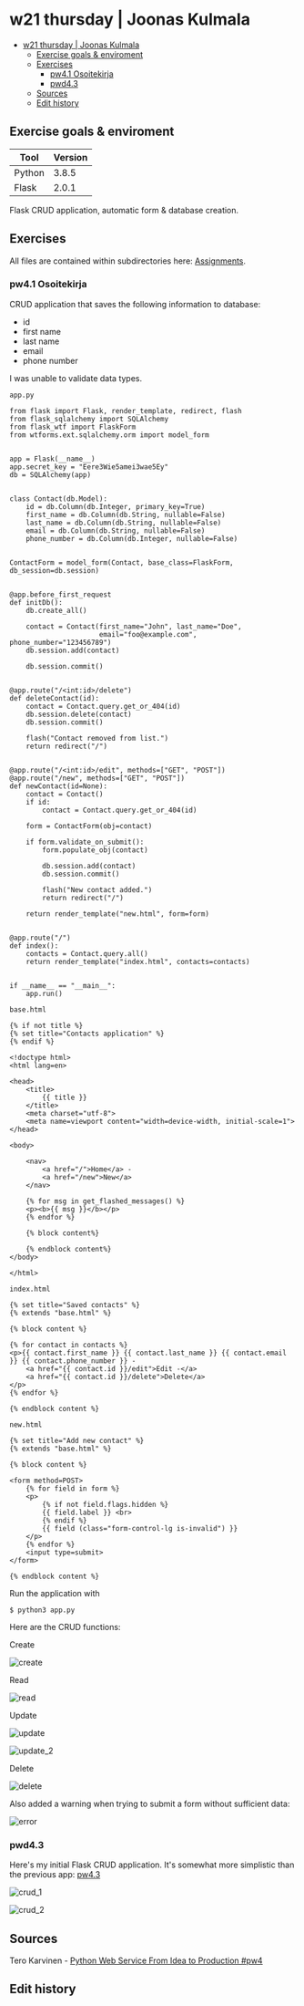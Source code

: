 # w21 thursday | Joonas Kulmala

- [w21 thursday | Joonas Kulmala](#w21-thursday--joonas-kulmala)
  - [Exercise goals & enviroment](#exercise-goals--enviroment)
  - [Exercises](#exercises)
    - [pw4.1 Osoitekirja](#pw41-osoitekirja)
    - [pwd4.3](#pwd43)
  - [Sources](#sources)
  - [Edit history](#edit-history)

## Exercise goals & enviroment

| Tool   | Version |
| ------ | ------- |
| Python | 3.8.5   |
| Flask  | 2.0.1   |

Flask CRUD application, automatic form & database creation.

## Exercises

All files are contained within subdirectories here: [Assignments](https://github.com/JoonasKulmala/Python-weppipalvelu/tree/main/w21/thursday/Assignments).

### pw4.1 Osoitekirja

CRUD application that saves the following information to database:
* id
* first name
* last name
* email
* phone number

I was unable to validate data types.

`app.py`
```
from flask import Flask, render_template, redirect, flash
from flask_sqlalchemy import SQLAlchemy
from flask_wtf import FlaskForm
from wtforms.ext.sqlalchemy.orm import model_form


app = Flask(__name__)
app.secret_key = "Eere3Wie5amei3wae5Ey"
db = SQLAlchemy(app)


class Contact(db.Model):
    id = db.Column(db.Integer, primary_key=True)
    first_name = db.Column(db.String, nullable=False)
    last_name = db.Column(db.String, nullable=False)
    email = db.Column(db.String, nullable=False)
    phone_number = db.Column(db.Integer, nullable=False)


ContactForm = model_form(Contact, base_class=FlaskForm, db_session=db.session)


@app.before_first_request
def initDb():
    db.create_all()

    contact = Contact(first_name="John", last_name="Doe",
                      email="foo@example.com", phone_number="123456789")
    db.session.add(contact)

    db.session.commit()


@app.route("/<int:id>/delete")
def deleteContact(id):
    contact = Contact.query.get_or_404(id)
    db.session.delete(contact)
    db.session.commit()

    flash("Contact removed from list.")
    return redirect("/")


@app.route("/<int:id>/edit", methods=["GET", "POST"])
@app.route("/new", methods=["GET", "POST"])
def newContact(id=None):
    contact = Contact()
    if id:
        contact = Contact.query.get_or_404(id)

    form = ContactForm(obj=contact)

    if form.validate_on_submit():
        form.populate_obj(contact)

        db.session.add(contact)
        db.session.commit()

        flash("New contact added.")
        return redirect("/")

    return render_template("new.html", form=form)


@app.route("/")
def index():
    contacts = Contact.query.all()
    return render_template("index.html", contacts=contacts)


if __name__ == "__main__":
    app.run()
```

`base.html`
```
{% if not title %}
{% set title="Contacts application" %}
{% endif %}

<!doctype html>
<html lang=en>

<head>
	<title>
		{{ title }}
	</title>
	<meta charset="utf-8">
	<meta name=viewport content="width=device-width, initial-scale=1">
</head>

<body>

	<nav>
		<a href="/">Home</a> -
		<a href="/new">New</a>
	</nav>

	{% for msg in get_flashed_messages() %}
	<p><b>{{ msg }}</b></p>
	{% endfor %}

	{% block content%}

	{% endblock content%}
</body>

</html>
```

`index.html`
```
{% set title="Saved contacts" %}
{% extends "base.html" %}

{% block content %}

{% for contact in contacts %}
<p>{{ contact.first_name }} {{ contact.last_name }} {{ contact.email }} {{ contact.phone_number }} -
    <a href="{{ contact.id }}/edit">Edit -</a>
    <a href="{{ contact.id }}/delete">Delete</a>
</p>
{% endfor %}

{% endblock content %}
```

`new.html`
```
{% set title="Add new contact" %}
{% extends "base.html" %}

{% block content %}

<form method=POST>
    {% for field in form %}
    <p>
        {% if not field.flags.hidden %}
        {{ field.label }} <br>
        {% endif %}
        {{ field (class="form-control-lg is-invalid") }}
    </p>
    {% endfor %}
    <input type=submit>
</form>

{% endblock content %}
```

Run the application with

    $ python3 app.py

Here are the CRUD functions:

Create

![create](Assignments/pw4.1/Resources/create.png)

Read

![read](Assignments/pw4.1/Resources/read.png)

Update

![update](Assignments/pw4.1/Resources/update_1.png)

![update_2](Assignments/pw4.1/Resources/update_2.png)

Delete

![delete](Assignments/pw4.1/Resources/delete.png)

Also added a warning when trying to submit a form without sufficient data:

![error](Assignments/pw4.1/Resources/error.png)

### pwd4.3

Here's my initial Flask CRUD application. It's somewhat more simplistic than the previous app: [pw4.3](https://github.com/JoonasKulmala/Python-weppipalvelu/tree/main/w21/thursday/Assignments/pw4.3)

![crud_1](Assignments/pw4.3/Resources/crud.png)

![crud_2](Assignments/pw4.3/Resources/crud_2.png)

## Sources

Tero Karvinen - [Python Web Service From Idea to Production #pw4](https://terokarvinen.com/2021/python-web-service-from-idea-to-production/#pw4-crud---kokonainen-tietokantaohjelma-wepissa)


## Edit history